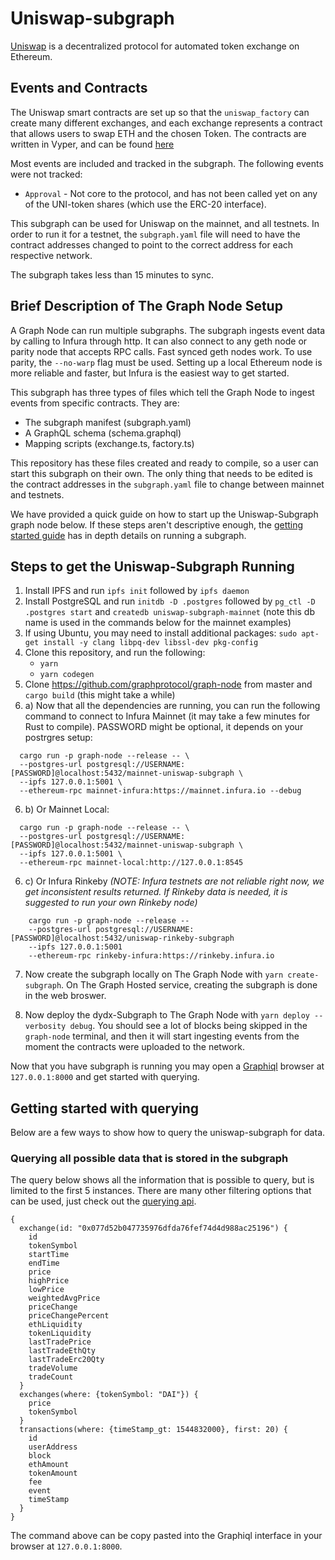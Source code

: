 


# Uniswap-subgraph
[Uniswap](https://uniswap.io/) is a decentralized protocol for automated token exchange on Ethereum.

## Events and Contracts

The Uniswap smart contracts are set up so that the `uniswap_factory` can create many different exchanges, and each exchange represents a contract that allows users to swap ETH and the chosen Token. The contracts are written in Vyper, and can be found [here](https://github.com/Uniswap/contracts-vyper/tree/master/contracts)

Most events are included and tracked in the subgraph. The following events were not tracked:

* `Approval` - Not core to the protocol, and has not been called yet on any of the UNI-token shares (which use the ERC-20 interface). 

This subgraph can be used for Uniswap on the mainnet, and all testnets. In order to run it for a 
testnet, the `subgraph.yaml` file will need to have the contract addresses changed to point to the 
correct address for each respective network.

The subgraph takes less than 15 minutes to sync. 

## Brief Description of The Graph Node Setup

A Graph Node can run multiple subgraphs. The subgraph ingests event data by calling to Infura through http. It can also connect to any geth node or parity node that accepts RPC calls. Fast synced geth nodes work. To use parity, the `--no-warp` flag must be used. Setting up a local Ethereum node is more reliable and faster, but Infura is the easiest way to get started. 

This subgraph has three types of files which tell the Graph Node to ingest events from specific contracts. They are:
* The subgraph manifest (subgraph.yaml)
* A GraphQL schema      (schema.graphql)
* Mapping scripts       (exchange.ts, factory.ts) 

This repository has these files created and ready to compile, so a user can start this subgraph on their own. The only thing that needs to be edited is the contract addresses in the `subgraph.yaml` file to change between mainnet and testnets.  

We have provided a quick guide on how to start up the Uniswap-Subgraph graph node below. If these steps aren't descriptive enough, the [getting started guide](https://github.com/graphprotocol/graph-node/blob/master/docs/getting-started.md) has in depth details on running a subgraph. 

## Steps to get the Uniswap-Subgraph Running 
  1. Install IPFS and run `ipfs init` followed by `ipfs daemon`
  2. Install PostgreSQL and run `initdb -D .postgres` followed by `pg_ctl -D .postgres start` and `createdb uniswap-subgraph-mainnet` (note this db name is used in the commands below for the mainnet examples)
  3. If using Ubuntu, you may need to install additional packages: `sudo apt-get install -y clang libpq-dev libssl-dev pkg-config`
  4. Clone this repository, and run the following:
     * `yarn`
     * `yarn codegen` 
  5. Clone https://github.com/graphprotocol/graph-node from master and `cargo build` (this might take a while)
  6. a) Now that all the dependencies are running, you can run the following command to connect to Infura Mainnet (it may take a few minutes for Rust to compile). PASSWORD might be optional, it depends on your postrgres setup:

```
  cargo run -p graph-node --release -- \
  --postgres-url postgresql://USERNAME:[PASSWORD]@localhost:5432/mainnet-uniswap-subgraph \
  --ipfs 127.0.0.1:5001 \
  --ethereum-rpc mainnet-infura:https://mainnet.infura.io --debug
```
  6. b) Or Mainnet Local:
```
  cargo run -p graph-node --release -- \
  --postgres-url postgresql://USERNAME:[PASSWORD]@localhost:5432/mainnet-uniswap-subgraph \
  --ipfs 127.0.0.1:5001 \
  --ethereum-rpc mainnet-local:http://127.0.0.1:8545 
```
  6. c) Or Infura Rinkeby _(NOTE: Infura testnets are not reliable right now, we get inconsistent results returned. If Rinkeby data is needed, it is suggested to run your own Rinkeby node)_
```
    cargo run -p graph-node --release --   
    --postgres-url postgresql://USERNAME:[PASSWORD]@localhost:5432/uniswap-rinkeby-subgraph 
    --ipfs 127.0.0.1:5001
    --ethereum-rpc rinkeby-infura:https://rinkeby.infura.io 

```
  
 7. Now create the subgraph locally on The Graph Node with `yarn create-subgraph`. On The Graph Hosted service, creating the subgraph is done in the web broswer. 

 8. Now deploy the dydx-Subgraph to The Graph Node with `yarn deploy --verbosity debug`. You should see a lot of blocks being skipped in the `graph-node` terminal, and then it will start ingesting events from the moment the contracts were uploaded to the network. 

Now that you have subgraph is running you may open a [Graphiql](https://github.com/graphql/graphiql) browser at `127.0.0.1:8000` and get started with querying.

## Getting started with querying 

Below are a few ways to show how to query the uniswap-subgraph for data. 

### Querying all possible data that is stored in the subgraph
The query below shows all the information that is possible to query, but is limited to the first 5 instances. There are many other filtering options that can be used, just check out the [querying api](https://github.com/graphprotocol/graph-node/blob/master/docs/graphql-api.md).

```
{
  exchange(id: "0x077d52b047735976dfda76fef74d4d988ac25196") {
    id
    tokenSymbol
    startTime
    endTime
    price
    highPrice
    lowPrice
    weightedAvgPrice
    priceChange
    priceChangePercent
    ethLiquidity
    tokenLiquidity
    lastTradePrice
    lastTradeEthQty
    lastTradeErc20Qty
    tradeVolume
    tradeCount
  }
  exchanges(where: {tokenSymbol: "DAI"}) {
    price
    tokenSymbol
  }
  transactions(where: {timeStamp_gt: 1544832000}, first: 20) {
    id
    userAddress
    block
    ethAmount
    tokenAmount
    fee
    event
    timeStamp
  }
}

```
The command above can be copy pasted into the Graphiql interface in your browser at `127.0.0.1:8000`.

